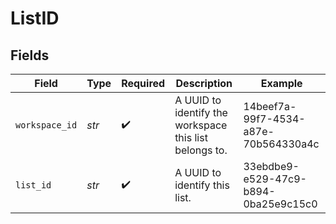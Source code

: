 # ListID


## Fields

| Field                                                  | Type                                                   | Required                                               | Description                                            | Example                                                |
| ------------------------------------------------------ | ------------------------------------------------------ | ------------------------------------------------------ | ------------------------------------------------------ | ------------------------------------------------------ |
| `workspace_id`                                         | *str*                                                  | :heavy_check_mark:                                     | A UUID to identify the workspace this list belongs to. | 14beef7a-99f7-4534-a87e-70b564330a4c                   |
| `list_id`                                              | *str*                                                  | :heavy_check_mark:                                     | A UUID to identify this list.                          | 33ebdbe9-e529-47c9-b894-0ba25e9c15c0                   |